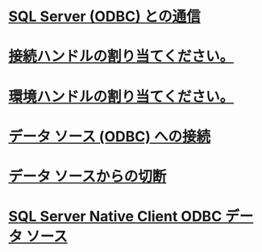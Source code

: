 # [SQL Server (ODBC) との通信](communicating-with-sql-server-odbc.md)
# [接続ハンドルの割り当てください。](allocating-a-connection-handle.md)
# [環境ハンドルの割り当てください。](allocating-an-environment-handle.md)
# [データ ソース (ODBC) への接続](connecting-to-a-data-source-odbc.md)
# [データ ソースからの切断](disconnecting-from-a-data-source.md)
# [SQL Server Native Client ODBC データ ソース](sql-server-native-client-odbc-data-sources.md)

